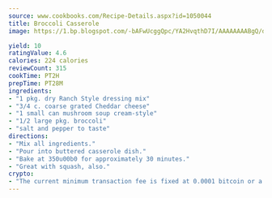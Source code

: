 ```yaml
---
source: www.cookbooks.com/Recipe-Details.aspx?id=1050044
title: Broccoli Casserole
image: https://1.bp.blogspot.com/-bAFwUcggQpc/YA2HvqthD7I/AAAAAAAABgQ/dGGityjUeSk5WIgvhJroHVt7XYoXF2qygCLcBGAsYHQ/s320/10.png

yield: 10
ratingValue: 4.6
calories: 224 calories
reviewCount: 315
cookTime: PT2H
prepTime: PT28M
ingredients:
- "1 pkg. dry Ranch Style dressing mix"
- "3/4 c. coarse grated Cheddar cheese"
- "1 small can mushroom soup cream-style"
- "1/2 large pkg. broccoli"
- "salt and pepper to taste"
directions:
- "Mix all ingredients."
- "Pour into buttered casserole dish."
- "Bake at 350u00b0 for approximately 30 minutes."
- "Great with squash, also."
crypto:
- "The current minimum transaction fee is fixed at 0.0001 bitcoin or a tenth of a millibitcoin per kilobyte, recently decreased from one millibitcoin."
---
```

